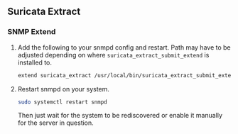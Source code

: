 ## Suricata Extract

### SNMP Extend

1. Add the following to your snmpd config and restart. Path may have
to be adjusted depending on where `suricata_extract_submit_extend` is
installed to.

    ```bash
    extend suricata_extract /usr/local/bin/suricata_extract_submit_extend
    ```

2. Restart snmpd on your system.

    ```bash
    sudo systemctl restart snmpd
    ```

    Then just wait for the system to be rediscovered or enable it manually for the server in question.
